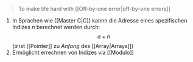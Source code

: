 > To make life hard with [[Off-by-one error|off-by-one errors]]
1. In Sprachen wie [[Master C|C]] kannn die Adresse eines spezifischen Indizes $n$ berechnet werden durch:
$$a + n$$
	($a$ ist [[Pointer]] zu _Anfang_ des [[Array|Arrays]])
2. Ermöglicht errechnen von Indizes via [[Modulo]] 
